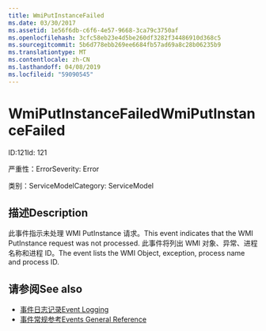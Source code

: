 ```yaml
---
title: WmiPutInstanceFailed
ms.date: 03/30/2017
ms.assetid: 1e56f6db-c6f6-4e57-9668-3ca79c3750af
ms.openlocfilehash: 3cfc58eb23e4d5be260df3282f34486910d368c5
ms.sourcegitcommit: 5b6d778ebb269ee6684fb57ad69a8c28b06235b9
ms.translationtype: MT
ms.contentlocale: zh-CN
ms.lasthandoff: 04/08/2019
ms.locfileid: "59090545"
---
```

# <a name="wmiputinstancefailed"></a><span data-ttu-id="9bd28-102">WmiPutInstanceFailed</span><span class="sxs-lookup"><span data-stu-id="9bd28-102">WmiPutInstanceFailed</span></span>
<span data-ttu-id="9bd28-103">ID:121</span><span class="sxs-lookup"><span data-stu-id="9bd28-103">Id: 121</span></span>  
  
 <span data-ttu-id="9bd28-104">严重性：Error</span><span class="sxs-lookup"><span data-stu-id="9bd28-104">Severity: Error</span></span>  
  
 <span data-ttu-id="9bd28-105">类别：ServiceModel</span><span class="sxs-lookup"><span data-stu-id="9bd28-105">Category: ServiceModel</span></span>  
  
## <a name="description"></a><span data-ttu-id="9bd28-106">描述</span><span class="sxs-lookup"><span data-stu-id="9bd28-106">Description</span></span>  
 <span data-ttu-id="9bd28-107">此事件指示未处理 WMI PutInstance 请求。</span><span class="sxs-lookup"><span data-stu-id="9bd28-107">This event indicates that the WMI PutInstance request was not processed.</span></span> <span data-ttu-id="9bd28-108">此事件将列出 WMI 对象、异常、进程名称和进程 ID。</span><span class="sxs-lookup"><span data-stu-id="9bd28-108">The event lists the WMI Object, exception, process name and process ID.</span></span>  
  
## <a name="see-also"></a><span data-ttu-id="9bd28-109">请参阅</span><span class="sxs-lookup"><span data-stu-id="9bd28-109">See also</span></span>

- [<span data-ttu-id="9bd28-110">事件日志记录</span><span class="sxs-lookup"><span data-stu-id="9bd28-110">Event Logging</span></span>](../../../../../docs/framework/wcf/diagnostics/event-logging/index.md)
- [<span data-ttu-id="9bd28-111">事件常规参考</span><span class="sxs-lookup"><span data-stu-id="9bd28-111">Events General Reference</span></span>](../../../../../docs/framework/wcf/diagnostics/event-logging/events-general-reference.md)
